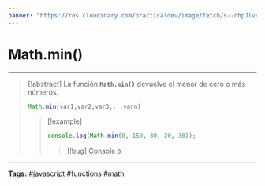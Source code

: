 ```yaml
---
banner: "https://res.cloudinary.com/practicaldev/image/fetch/s--ohpJlve1--/c_imagga_scale,f_auto,fl_progressive,h_420,q_auto,w_1000/https://res.cloudinary.com/drquzbncy/image/upload/v1586605549/javascript_banner_sxve2l.jpg"
---
```

# Math.min()
<hr> 

> [!abstract]
> La función **`Math.min()`** devuelve el menor de cero o más números.
> ```js
> Math.min(var1,var2,var3,...varn)
> ```
> 
> > [!example]
> > 
> > ```js
> > console.log(Math.min(0, 150, 30, 20, 38));
> > ```
> > 
> > > [!bug] Console
> > > <code>0</code>
> > 
> 

<hr>
<b>Tags:</b> #javascript #functions #math
